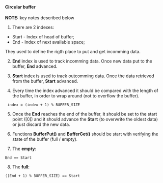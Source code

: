 #### Circular buffer 

**NOTE:** key notes described below

1. There are 2 indexes:

- Start - Index of head of buffer;
- End - Index of next available space; 

They used to define the rigth place to put and get incomming data.

2. **End** index is used to track incomming data. Once new data put to the buffer, **End** advanced.

3. **Start** index is used to track outcomming data. Once the data retrieved from the buffer, **Start** advanced.

4. Every time the index advanced it should be compared with the length of the buffer, in order to wrap around (not to overflow the buffer).

```
 index = (index + 1) % BUFFER_SIZE
```

5. Once the **End** reaches the end of the buffer, it should be set to the start point ([0]) and it should 
advance the **Start** (to overwrite the oldest data) or just discard the new data.

6. Functions **BufferPut()** and **BufferGet()** should be start with verifying the state of the buffer (full / empty).

7. The **empty**: 

```
End == Start
```

8. The **full**:

```
((End + 1) % BUFFER_SIZE) == Start
```

